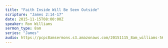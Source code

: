 ```yaml
---
title: "Faith Inside Will Be Seen Outside"
scripture: "James 2:14-17"
date: 2015-11-15T08:00:00Z
speaker: Ron Williams
sermon_type: 8am
series: "James"
audio: https://pcpc8amsermons.s3.amazonaws.com/20151115_8am_williams-564a2e3413317.mp3 
---
```



